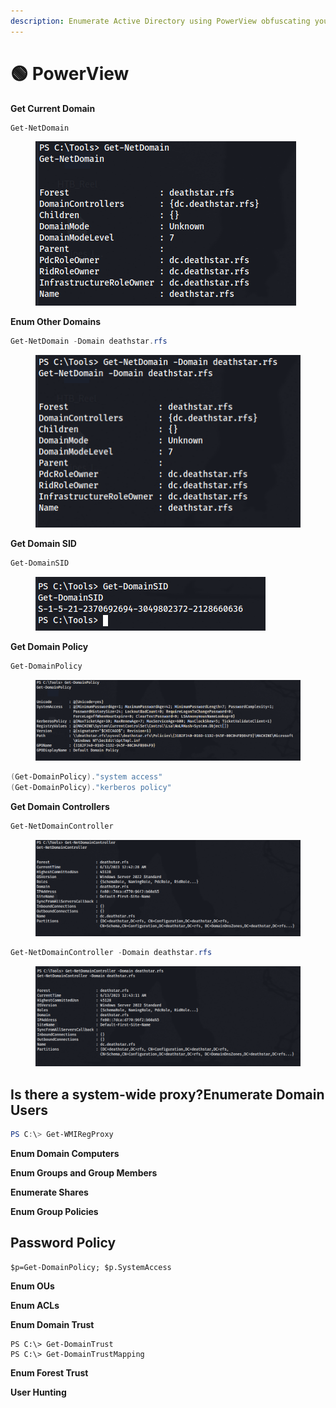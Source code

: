 ```yaml
---
description: Enumerate Active Directory using PowerView obfuscating your content
---
```


# 🟢 PowerView

**Get Current Domain**

```powershell
Get-NetDomain
```

<figure><img src="../../.gitbook/assets/image (4).png" alt=""><figcaption></figcaption></figure>

**Enum Other Domains**

```powershell
Get-NetDomain -Domain deathstar.rfs
```

<figure><img src="../../.gitbook/assets/image (8).png" alt=""><figcaption></figcaption></figure>

**Get Domain SID**

```powershell
Get-DomainSID
```

<figure><img src="../../.gitbook/assets/image.png" alt=""><figcaption></figcaption></figure>

**Get Domain Policy**

```powershell
Get-DomainPolicy
```

<figure><img src="../../.gitbook/assets/image (5).png" alt=""><figcaption></figcaption></figure>

```powershell
(Get-DomainPolicy)."system access"
(Get-DomainPolicy)."kerberos policy"
```

**Get Domain Controllers**

```powershell
Get-NetDomainController
```

<figure><img src="../../.gitbook/assets/image (2).png" alt=""><figcaption></figcaption></figure>

```powershell
Get-NetDomainController -Domain deathstar.rfs
```

<figure><img src="../../.gitbook/assets/image (7).png" alt=""><figcaption></figcaption></figure>

## Is there a system-wide proxy?**Enumerate Domain Users**

```powershell
PS C:\> Get-WMIRegProxy
```

**Enum Domain Computers**

**Enum Groups and Group Members**

**Enumerate Shares**

**Enum Group Policies**

## Password Policy

```
$p=Get-DomainPolicy; $p.SystemAccess
```

**Enum OUs**

**Enum ACLs**

**Enum Domain Trust**

```
PS C:\> Get-DomainTrust
PS C:\> Get-DomainTrustMapping
```

**Enum Forest Trust**

**User Hunting**
